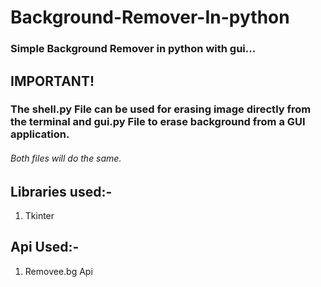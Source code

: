 # Background-Remover-In-python

### Simple Background Remover in python with gui...
## IMPORTANT!
### The shell.py File can be used for erasing image directly from the terminal and gui.py File to erase background from a GUI application.
###### Both files will do the same.
## Libraries used:-
1. Tkinter

## Api Used:-
1. Removee.bg Api
